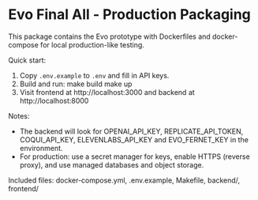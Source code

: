 Evo Final All - Production Packaging
===================================

This package contains the Evo prototype with Dockerfiles and docker-compose for local production-like testing.

Quick start:
1. Copy `.env.example` to `.env` and fill in API keys.
2. Build and run:
   make build
   make up
3. Visit frontend at http://localhost:3000 and backend at http://localhost:8000

Notes:
- The backend will look for OPENAI_API_KEY, REPLICATE_API_TOKEN, COQUI_API_KEY, ELEVENLABS_API_KEY and EVO_FERNET_KEY in the environment.
- For production: use a secret manager for keys, enable HTTPS (reverse proxy), and use managed databases and object storage.

Included files: docker-compose.yml, .env.example, Makefile, backend/, frontend/